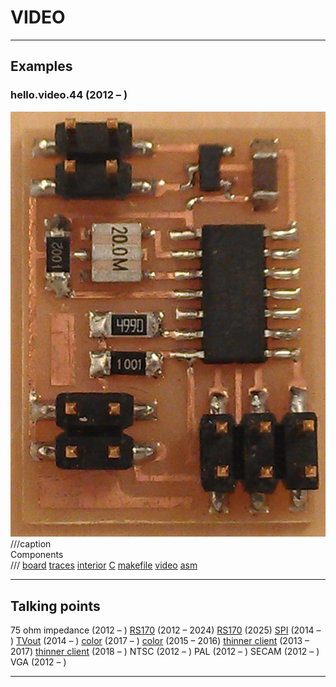 # VIDEO

---

## Examples

### hello.video.44 (2012 – )
![](video/hello.video.44.jpg)  
///caption  
Components  
///
[board](video/hello.video.44.png) [traces](video/hello.video.44.traces.png) [interior](video/hello.video.44.interior.png) [C](video/hello.video.44.c) [makefile](video/hello.video.44.make) [video](video/hello.video.44.mp4) [asm](video/hello.video.44.asm)

---

## Talking points

75 ohm impedance (2012 – )
[RS170](RS-170.jpg) (2012 – 2024)
[RS170](https://academy.cba.mit.edu/classes/output_devices/RS-170.jpg) (2025)
[SPI](http://fabacademy.org/archives/2014/students/fletcher.james/week12.html) (2014 – )
[TVout](https://code.google.com/p/arduino-tvout/) (2014 – )
[color](https://www.google.com/search?q=xmega+color+video) (2017 – )
[color](https://www.google.com/webhp?ion=1&espv=2&ie=UTF-8#q=xmega+color+video&tbm=vid) (2015 – 2016)
[thinner client](https://github.com/davidcranor/Thinner-Client) (2013 – 2017)
[thinner client](https://github.com/davidcranor/Thinner-Client/blob/master/Pictures/photo%201.JPG) (2018 – )
NTSC (2012 – )
PAL (2012 – )
SECAM (2012 – )
VGA (2012 – )

---
